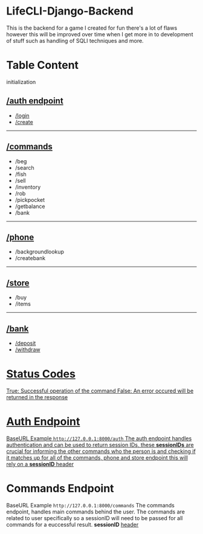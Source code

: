 # LifeCLI-Django-Backend
This is the backend for a game I created for fun there's a lot of flaws however this will be improved over time when I get more in to development of stuff such as handling of SQLI techniques and more.

<h1>Table Content</h1>
initialization
<h2><a href="https://github.com/someguyagainv2/LifeCLI-Django-Backend/tree/main/auth">/auth endpoint</a></h2>
<ul>
    <li><a href="https://github.com/someguyagainv2/LifeCLI-Django-Backend/tree/main/auth#login">/login</a></li>
    <li><a href="https://github.com/someguyagainv2/LifeCLI-Django-Backend/blob/main/auth/readme.md#create">/create</a></li>
</ul>

<hr>

<h2><a href="https://github.com/someguyagainv2/LifeCLI-Django-Backend/tree/main/commands">/commands</a></h2>
<ul>
    <li>/beg</li>
    <li>/search</li>
    <li>/fish</li>
    <li>/sell</li>
    <li>/inventory</li>
    <li>/rob</li>
    <li>/pickpocket</li>
    <li>/getbalance</li>
    <li>/bank</li>
</ul>

<hr>

<h2><a href="https://github.com/someguyagainv2/LifeCLI-Django-Backend/tree/main/phone">/phone</a></h2>
<ul>
    <li>/backgroundlookup</li>
    <li>/createbank</li>
</ul>

<hr>

<h2><a href="https://github.com/someguyagainv2/LifeCLI-Django-Backend/tree/main/store">/store</a></h2>

<ul>
    <li>/buy</li>
    <li>/items</li>
</ul>


<hr>

<h2><a href="https://github.com/someguyagainv2/LifeCLI-Django-Backend/tree/main/bank">/bank</a></h2>

<ul>
    <li><a href="https://github.com/someguyagainv2/LifeCLI-Django-Backend/tree/main/bank#deposit">/deposit</a></li>
    <li><a href="https://github.com/someguyagainv2/LifeCLI-Django-Backend/tree/main/bank#withdraw">/withdraw</li>
</ul>

<h1>Status Codes</h1>
True: Successful operation of the command
False: An error occured will be returned in the response

<h1>Auth Endpoint</h1>

BaseURL Example
```http://127.0.0.1:8000/auth```
The auth endpoint handles authentication and can be used to return session IDs, these __sessionIDs__ are crucial for informing the other commands who the person is and checking if it matches up for all of the commands, phone and store endpoint this will rely on a <b>sessionID</b> <u><a href="https://developer.mozilla.org/en-US/docs/Glossary/Request_header">header</a></u>

<h1>Commands Endpoint</h1>

BaseURL Example
```http://127.0.0.1:8000/commands```
The commands endpoint, handles main commands behind the user. The commands are related to user specifically so a sessionID will need to be passed for all commands for a euccessful result. <b>sessionID</b> <u><a href="https://developer.mozilla.org/en-US/docs/Glossary/Request_header">header</a></u>




